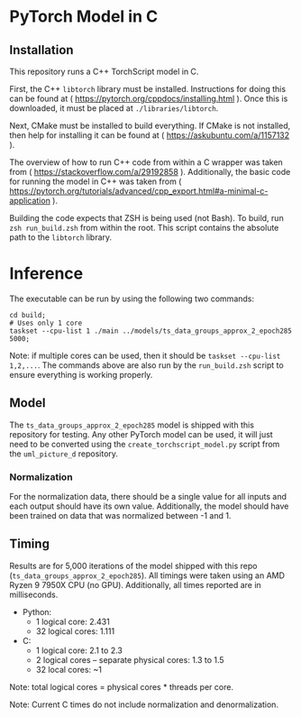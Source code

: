 # PyTorch Model in C

## Installation

This repository runs a C++ TorchScript model in C.

First, the C++ `libtorch` library must be installed.
Instructions for doing this can be found at ( https://pytorch.org/cppdocs/installing.html ).
Once this is downloaded, it must be placed at `./libraries/libtorch`.

Next, CMake must be installed to build everything.
If CMake is not installed, then help for installing it can be found at ( https://askubuntu.com/a/1157132 ).

The overview of how to run C++ code from within a C wrapper was taken from ( https://stackoverflow.com/a/29192858 ).
Additionally, the basic code for running the model in C++ was taken from ( https://pytorch.org/tutorials/advanced/cpp_export.html#a-minimal-c-application ).

Building the code expects that ZSH is being used (not Bash).
To build, run `zsh run_build.zsh` from within the root.
This script contains the absolute path to the `libtorch` library.

# Inference

The executable can be run by using the following two commands:

    cd build;
    # Uses only 1 core
    taskset --cpu-list 1 ./main ../models/ts_data_groups_approx_2_epoch285 5000;

Note: if multiple cores can be used, then it should be `taskset --cpu-list 1,2,...`.
The commands above are also run by the `run_build.zsh` script to ensure everything is working properly.

## Model

The `ts_data_groups_approx_2_epoch285` model is shipped with this repository for testing.
Any other PyTorch model can be used, it will just need to be converted using the `create_torchscript_model.py` script from the `uml_picture_d` repository.

### Normalization

For the normalization data, there should be a single value for all inputs and each output should have its own value.
Additionally, the model should have been trained on data that was normalized between -1 and 1.

## Timing

Results are for 5,000 iterations of the model shipped with this repo (`ts_data_groups_approx_2_epoch285`).
All timings were taken using an AMD Ryzen 9 7950X CPU (no GPU).
Additionally, all times reported are in milliseconds.

- Python:
    - 1 logical core: 2.431
    - 32 logical cores: 1.111
- C:
    - 1 logical core: 2.1 to 2.3
    - 2 logical cores – separate physical cores: 1.3 to 1.5
    - 32 local cores: ~1

Note: total logical cores = physical cores * threads per core.

Note: Current C times do not include normalization and denormalization.
